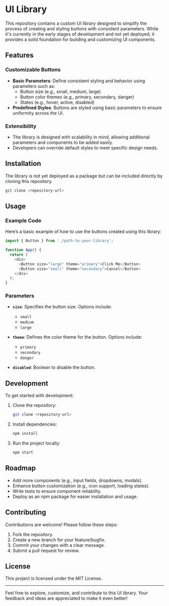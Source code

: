 # UI Library

This repository contains a custom UI library designed to simplify the process of creating and styling buttons with consistent parameters. While it's currently in the early stages of development and not yet deployed, it provides a solid foundation for building and customizing UI components.

## Features

### Customizable Buttons
- **Basic Parameters**: Define consistent styling and behavior using parameters such as:
  - Button size (e.g., small, medium, large)
  - Button color themes (e.g., primary, secondary, danger)
  - States (e.g., hover, active, disabled)
- **Predefined Styles**: Buttons are styled using basic parameters to ensure uniformity across the UI.

### Extensibility
- The library is designed with scalability in mind, allowing additional parameters and components to be added easily.
- Developers can override default styles to meet specific design needs.

## Installation
The library is not yet deployed as a package but can be included directly by cloning this repository.

```bash
git clone <repository-url>
```

## Usage

### Example Code
Here’s a basic example of how to use the buttons created using this library:

```javascript
import { Button } from './path-to-your-library';

function App() {
  return (
    <div>
      <Button size="large" theme="primary">Click Me</Button>
      <Button size="small" theme="secondary">Cancel</Button>
    </div>
  );
}
```

### Parameters
- **`size`**: Specifies the button size. Options include:
  - `small`
  - `medium`
  - `large`

- **`theme`**: Defines the color theme for the button. Options include:
  - `primary`
  - `secondary`
  - `danger`

- **`disabled`**: Boolean to disable the button.

## Development
To get started with development:

1. Clone the repository:
   ```bash
   git clone <repository-url>
   ```
2. Install dependencies:
   ```bash
   npm install
   ```
3. Run the project locally:
   ```bash
   npm start
   ```

## Roadmap
- Add more components (e.g., input fields, dropdowns, modals).
- Enhance button customization (e.g., icon support, loading states).
- Write tests to ensure component reliability.
- Deploy as an npm package for easier installation and usage.

## Contributing
Contributions are welcome! Please follow these steps:

1. Fork the repository.
2. Create a new branch for your feature/bugfix.
3. Commit your changes with a clear message.
4. Submit a pull request for review.

## License
This project is licensed under the MIT License.

---

Feel free to explore, customize, and contribute to this UI library. Your feedback and ideas are appreciated to make it even better!


